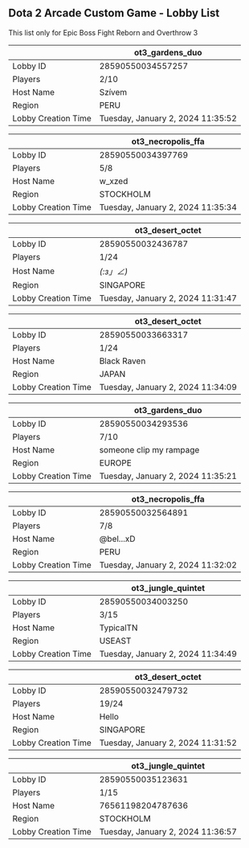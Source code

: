## Dota 2 Arcade Custom Game - Lobby List

This list only for Epic Boss Fight Reborn and Overthrow 3

|  | ot3_gardens_duo |
| ------ | ------ |
| Lobby ID | 28590550034557257 |
| Players | 2/10 |
| Host Name | Szívem |
| Region | PERU |
| Lobby Creation Time | Tuesday, January 2, 2024 11:35:52 |


|  | ot3_necropolis_ffa |
| ------ | ------ |
| Lobby ID | 28590550034397769 |
| Players | 5/8 |
| Host Name | w_xzed |
| Region | STOCKHOLM |
| Lobby Creation Time | Tuesday, January 2, 2024 11:35:34 |


|  | ot3_desert_octet |
| ------ | ------ |
| Lobby ID | 28590550032436787 |
| Players | 1/24 |
| Host Name | _(:з」∠)_ |
| Region | SINGAPORE |
| Lobby Creation Time | Tuesday, January 2, 2024 11:31:47 |


|  | ot3_desert_octet |
| ------ | ------ |
| Lobby ID | 28590550033663317 |
| Players | 1/24 |
| Host Name | Black Raven |
| Region | JAPAN |
| Lobby Creation Time | Tuesday, January 2, 2024 11:34:09 |


|  | ot3_gardens_duo |
| ------ | ------ |
| Lobby ID | 28590550034293536 |
| Players | 7/10 |
| Host Name | someone clip my rampage |
| Region | EUROPE |
| Lobby Creation Time | Tuesday, January 2, 2024 11:35:21 |


|  | ot3_necropolis_ffa |
| ------ | ------ |
| Lobby ID | 28590550032564891 |
| Players | 7/8 |
| Host Name | @bel...xD |
| Region | PERU |
| Lobby Creation Time | Tuesday, January 2, 2024 11:32:02 |


|  | ot3_jungle_quintet |
| ------ | ------ |
| Lobby ID | 28590550034003250 |
| Players | 3/15 |
| Host Name | TypicalTN |
| Region | USEAST |
| Lobby Creation Time | Tuesday, January 2, 2024 11:34:49 |


|  | ot3_desert_octet |
| ------ | ------ |
| Lobby ID | 28590550032479732 |
| Players | 19/24 |
| Host Name | Hello |
| Region | SINGAPORE |
| Lobby Creation Time | Tuesday, January 2, 2024 11:31:52 |


|  | ot3_jungle_quintet |
| ------ | ------ |
| Lobby ID | 28590550035123631 |
| Players | 1/15 |
| Host Name | 76561198204787636 |
| Region | STOCKHOLM |
| Lobby Creation Time | Tuesday, January 2, 2024 11:36:57 |


